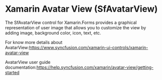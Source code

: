 # Xamarin Avatar View (SfAvatarView)

The SfAvatarView control for Xamarin.Forms provides a graphical representation of user image that allows you to customize the view by adding image, background color, icon, text, etc.

For know more details about AvatarView:https://www.syncfusion.com/xamarin-ui-controls/xamarin-avatar-view

AvatarView user guide documentation:https://help.syncfusion.com/xamarin/avatar-view/getting-started
